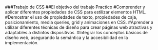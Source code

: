 ###Trabajo de CSS 
##El objetivo del trabajo Practico 
#Comprender y aplicar diferentes propiedades de CSS para estilizar elementos HTML.
#Demostrar el uso de propiedades de texto, propiedades de caja, posicionamiento, media queries, grid y animaciones en CSS.
#Aprender a utilizar diferentes técnicas de diseño para crear páginas web atractivas y adaptables a distintos dispositivos.
#Integrar los conceptos básicos de diseño web, asegurando la semántica y la accesibilidad en la implementación.
